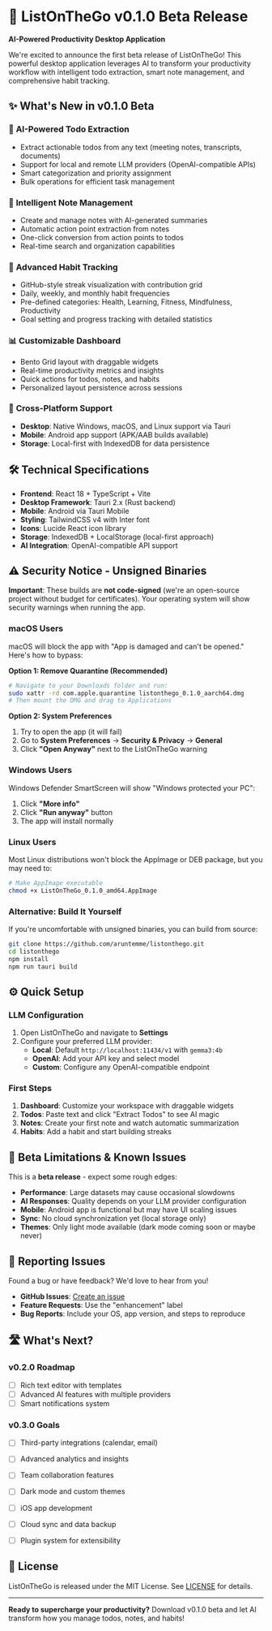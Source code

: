 # 🎉 ListOnTheGo v0.1.0 Beta Release

**AI-Powered Productivity Desktop Application**

We're excited to announce the first beta release of ListOnTheGo! This powerful desktop application leverages AI to transform your productivity workflow with intelligent todo extraction, smart note management, and comprehensive habit tracking.

## ✨ What's New in v0.1.0 Beta

### 🤖 **AI-Powered Todo Extraction**
- Extract actionable todos from any text (meeting notes, transcripts, documents)
- Support for local and remote LLM providers (OpenAI-compatible APIs)
- Smart categorization and priority assignment
- Bulk operations for efficient task management

### 📝 **Intelligent Note Management**
- Create and manage notes with AI-generated summaries
- Automatic action point extraction from notes
- One-click conversion from action points to todos
- Real-time search and organization capabilities

### 🎯 **Advanced Habit Tracking**
- GitHub-style streak visualization with contribution grid
- Daily, weekly, and monthly habit frequencies
- Pre-defined categories: Health, Learning, Fitness, Mindfulness, Productivity
- Goal setting and progress tracking with detailed statistics

### 📊 **Customizable Dashboard**
- Bento Grid layout with draggable widgets
- Real-time productivity metrics and insights
- Quick actions for todos, notes, and habits
- Personalized layout persistence across sessions

### 📱 **Cross-Platform Support**
- **Desktop**: Native Windows, macOS, and Linux support via Tauri
- **Mobile**: Android app support (APK/AAB builds available)
- **Storage**: Local-first with IndexedDB for data persistence

## 🛠️ Technical Specifications

- **Frontend**: React 18 + TypeScript + Vite
- **Desktop Framework**: Tauri 2.x (Rust backend)
- **Mobile**: Android via Tauri Mobile
- **Styling**: TailwindCSS v4 with Inter font
- **Icons**: Lucide React icon library
- **Storage**: IndexedDB + LocalStorage (local-first approach)
- **AI Integration**: OpenAI-compatible API support

## ⚠️ Security Notice - Unsigned Binaries

**Important**: These builds are **not code-signed** (we're an open-source project without budget for certificates). Your operating system will show security warnings when running the app.

### macOS Users
macOS will block the app with "App is damaged and can't be opened." Here's how to bypass:

**Option 1: Remove Quarantine (Recommended)**
```bash
# Navigate to your Downloads folder and run:
sudo xattr -rd com.apple.quarantine listonthego_0.1.0_aarch64.dmg
# Then mount the DMG and drag to Applications
```

**Option 2: System Preferences**
1. Try to open the app (it will fail)
2. Go to **System Preferences** → **Security & Privacy** → **General**
3. Click **"Open Anyway"** next to the ListOnTheGo warning

### Windows Users
Windows Defender SmartScreen will show "Windows protected your PC":

1. Click **"More info"** 
2. Click **"Run anyway"** button
3. The app will install normally

### Linux Users
Most Linux distributions won't block the AppImage or DEB package, but you may need to:
```bash
# Make AppImage executable
chmod +x ListOnTheGo_0.1.0_amd64.AppImage
```

### Alternative: Build It Yourself
If you're uncomfortable with unsigned binaries, you can build from source:
```bash
git clone https://github.com/aruntemme/listonthego.git
cd listonthego
npm install
npm run tauri build
```

## ⚙️ Quick Setup

### LLM Configuration
1. Open ListOnTheGo and navigate to **Settings**
2. Configure your preferred LLM provider:
   - **Local**: Default `http://localhost:11434/v1` with `gemma3:4b`
   - **OpenAI**: Add your API key and select model
   - **Custom**: Configure any OpenAI-compatible endpoint

### First Steps
1. **Dashboard**: Customize your workspace with draggable widgets
2. **Todos**: Paste text and click "Extract Todos" to see AI magic
3. **Notes**: Create your first note and watch automatic summarization
4. **Habits**: Add a habit and start building streaks

## 🚧 Beta Limitations & Known Issues

This is a **beta release** - expect some rough edges:

- **Performance**: Large datasets may cause occasional slowdowns
- **AI Responses**: Quality depends on your LLM provider configuration
- **Mobile**: Android app is functional but may have UI scaling issues
- **Sync**: No cloud synchronization yet (local storage only)
- **Themes**: Only light mode available (dark mode coming soon or maybe never)

## 🐛 Reporting Issues

Found a bug or have feedback? We'd love to hear from you!

- **GitHub Issues**: [Create an issue](https://github.com/aruntemme/listonthego/issues)
- **Feature Requests**: Use the "enhancement" label
- **Bug Reports**: Include your OS, app version, and steps to reproduce

## 🛣️ What's Next?

### v0.2.0 Roadmap
- [ ] Rich text editor with templates
- [ ] Advanced AI features with multiple providers
- [ ] Smart notifications system

### v0.3.0 Goals
- [ ] Third-party integrations (calendar, email)
- [ ] Advanced analytics and insights
- [ ] Team collaboration features
- [ ] Dark mode and custom themes
- [ ] iOS app development
- [ ] Cloud sync and data backup
- [ ] Plugin system for extensibility


## 📄 License

ListOnTheGo is released under the MIT License. See [LICENSE](LICENSE) for details.

---

**Ready to supercharge your productivity?** Download v0.1.0 beta and let AI transform how you manage todos, notes, and habits!